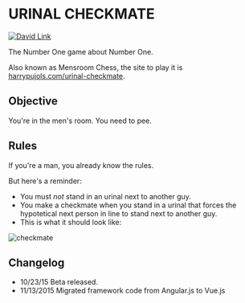 URINAL CHECKMATE
================

[![David Link](https://david-dm.org/harrypujols/urinal-checkmate.png)](https://david-dm.org/harrypujols/urinal-checkmate)

The Number One game about Number One.

Also known as Mensroom Chess, the site to play it is [harrypujols.com/urinal-checkmate](http://harrypujols.com/urinal-checkmate).

## Objective
You're in the men's room. You need to pee.

## Rules
If you're a man, you already know the rules.

But here's a reminder:

- You must *not* stand in an urinal next to another guy.
- You make a checkmate when you stand in a urinal that forces the hypotetical next person in line to stand next to another guy.
- This is what it should look like:

![checkmate](http://www.peoplesniper.com/image/people/small/1208/-people-pic-1346178375.jpg)

## Changelog
- 10/23/15 Beta released.
- 11/13/2015 Migrated framework code from Angular.js to Vue.js
